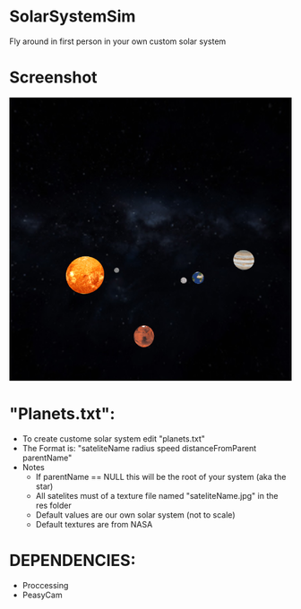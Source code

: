 # SolarSystemSim
Fly around in first person in your own custom solar system

# Screenshot

![Alt text](res/screenshot.PNG?raw=true "Optional Title")

# "Planets.txt":
 * To create custome solar system edit "planets.txt"
 * The Format is: "sateliteName radius speed distanceFromParent parentName"
 * Notes
      * If parentName == NULL this will be the root of your system (aka the star)
      * All satelites must of a texture file named "sateliteName.jpg" in the res folder
      * Default values are our own solar system (not to scale)
      * Default textures are from NASA
  
# DEPENDENCIES:
  * Proccessing
  * PeasyCam
